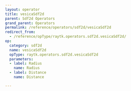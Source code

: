 ```yaml
---
layout: operator
title: vesicaSdf2d
parent: Sdf2d Operators
grand_parent: Operators
permalink: /reference/operators/sdf2d/vesicaSdf2d
redirect_from:
  - /reference/opType/raytk.operators.sdf2d.vesicaSdf2d/
op:
  category: sdf2d
  name: vesicaSdf2d
  opType: raytk.operators.sdf2d.vesicaSdf2d
  parameters:
  - label: Radius
    name: Radius
  - label: Distance
    name: Distance

---
```

